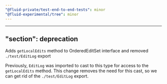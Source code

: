 ```yaml
---
"@fluid-private/test-end-to-end-tests": minor
"@fluid-experimental/tree": minor
---
```

---
"section": deprecation
---

Adds `getLocalEdits` method to OrderedEditSet interface and removed `./test/EditLog` export

Previously, `EditLog` was imported to cast to this type for access to the `getLocalEdits` method. This change removes the need for this cast, so we can get rid of the `./test/EditLog` export.
